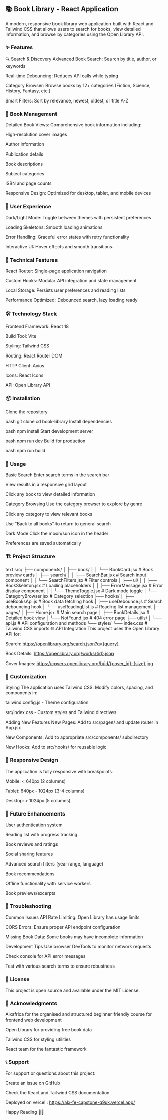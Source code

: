 ## 📚 Book Library - React Application
A modern, responsive book library web application built with React and Tailwind CSS that allows users to search for books, view detailed information, and browse by categories using the Open Library API.

### ✨ Features
🔍 Search & Discovery
Advanced Book Search: Search by title, author, or keywords

Real-time Debouncing: Reduces API calls while typing

Category Browser: Browse books by 12+ categories (Fiction, Science, History, Fantasy, etc.)

Smart Filters: Sort by relevance, newest, oldest, or title A-Z

### 📖 Book Management
Detailed Book Views: Comprehensive book information including:

High-resolution cover images

Author information

Publication details

Book descriptions

Subject categories

ISBN and page counts

Responsive Design: Optimized for desktop, tablet, and mobile devices

### 🎨 User Experience
Dark/Light Mode: Toggle between themes with persistent preferences

Loading Skeletons: Smooth loading animations

Error Handling: Graceful error states with retry functionality

Interactive UI: Hover effects and smooth transitions

### 🔧 Technical Features
React Router: Single-page application navigation

Custom Hooks: Modular API integration and state management

Local Storage: Persists user preferences and reading lists

Performance Optimized: Debounced search, lazy loading ready

### 🛠️ Technology Stack
Frontend Framework: React 18

Build Tool: Vite

Styling: Tailwind CSS

Routing: React Router DOM

HTTP Client: Axios

Icons: React Icons

API: Open Library API

### 📦 Installation
Clone the repository

bash
git clone <repository-url>
cd book-library
Install dependencies

bash
npm install
Start development server

bash
npm run dev
Build for production

bash
npm run build
### 🚀 Usage
Basic Search
Enter search terms in the search bar

View results in a responsive grid layout

Click any book to view detailed information

Category Browsing
Use the category browser to explore by genre

Click any category to view relevant books

Use "Back to all books" to return to general search

Dark Mode
Click the moon/sun icon in the header

Preferences are saved automatically

### 🏗️ Project Structure
text
src/
├── components/
│   ├── book/
│   │   └── BookCard.jsx          # Book preview cards
│   ├── search/
│   │   ├── SearchBar.jsx         # Search input component
│   │   └── SearchFilters.jsx     # Filter controls
│   ├── ui/
│   │   ├── BookSkeleton.jsx      # Loading placeholders
│   │   ├── ErrorMessage.jsx      # Error display component
│   │   └── ThemeToggle.jsx       # Dark mode toggle
│   └── CategoryBrowser.jsx       # Category selection
├── hooks/
│   ├── useBooksApi.js           # Book data fetching hook
│   ├── useDebounce.js           # Search debouncing hook
│   └── useReadingList.js        # Reading list management
├── pages/
│   ├── Home.jsx                 # Main search page
│   ├── BookDetails.jsx          # Detailed book view
│   └── NotFound.jsx             # 404 error page
├── utils/
│   └── api.js                   # API configuration and methods
└── styles/
    └── index.css                # Tailwind CSS imports
🌐 API Integration
This project uses the Open Library API for:

Search: https://openlibrary.org/search.json?q={query}

Book Details: https://openlibrary.org/works/{id}.json

Cover Images: https://covers.openlibrary.org/b/id/{cover_id}-{size}.jpg

### 🎨 Customization
Styling
The application uses Tailwind CSS. Modify colors, spacing, and components in:

tailwind.config.js - Theme configuration

src/index.css - Custom styles and Tailwind directives

Adding New Features
New Pages: Add to src/pages/ and update router in App.jsx

New Components: Add to appropriate src/components/ subdirectory

New Hooks: Add to src/hooks/ for reusable logic

### 📱 Responsive Design
The application is fully responsive with breakpoints:

Mobile: < 640px (2 columns)

Tablet: 640px - 1024px (3-4 columns)

Desktop: > 1024px (5 columns)

### 🔮 Future Enhancements
User authentication system

Reading list with progress tracking

Book reviews and ratings

Social sharing features

Advanced search filters (year range, language)

Book recommendations

Offline functionality with service workers

Book previews/excerpts

### 🐛 Troubleshooting
Common Issues
API Rate Limiting: Open Library has usage limits

CORS Errors: Ensure proper API endpoint configuration

Missing Book Data: Some books may have incomplete information

Development Tips
Use browser DevTools to monitor network requests

Check console for API error messages

Test with various search terms to ensure robustness

### 📄 License
This project is open source and available under the MIT License.

### 🙏 Acknowledgments
Alxafrica for the organised and structured beginner friendly course for frontend web development

Open Library for providing free book data

Tailwind CSS for styling utilities

React team for the fantastic framework

### 📞 Support
For support or questions about this project:

Create an issue on GitHub

Check the React and Tailwind CSS documentation

Deployed on vercel : https://alx-fe-capstone-q9uk.vercel.app/

Happy Reading 📖✨